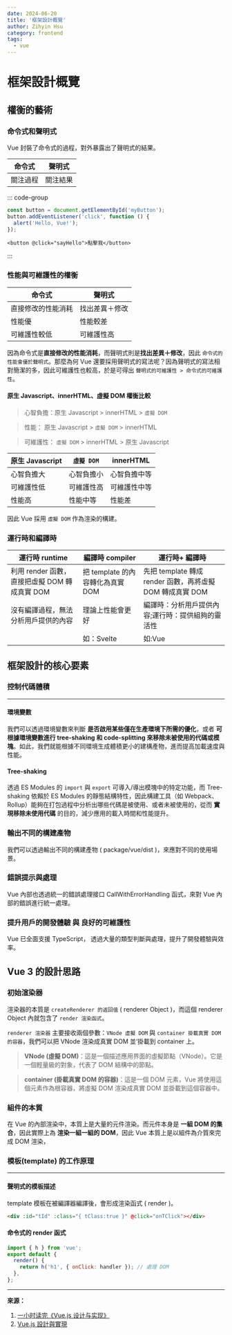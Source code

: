 ```yaml
---
date: 2024-06-20
title: '框架設計概覽'
author: Zihyin Hsu
category: frontend
tags:
  - vue
---
```


# 框架設計概覽

## 權衡的藝術

### 命令式和聲明式

Vue 封裝了命令式的過程，對外暴露出了聲明式的結果。

| 命令式   | 聲明式   |
| -------- | -------- |
| 關注過程 | 關注結果 |

::: code-group

```js [命令式]
const button = document.getElementById('myButton');
button.addEventListener('click', function () {
  alert('Hello, Vue!');
});
```

```vue [聲明式]
<button @click="sayHello">點擊我</button>
```

:::

### 性能與可維護性的權衡

| 命令式             | 聲明式         |
| ------------------ | -------------- |
| 直接修改的性能消耗 | 找出差異＋修改 |
| 性能優             | 性能較差       |
| 可維護性較低       | 可維護性高     |

因為命令式是**直接修改的性能消耗**，而聲明式則是**找出差異＋修改**，因此 `命令式的性能會優於聲明式`。那麼為何 Vue 還要採用聲明式的寫法呢？因為聲明式的寫法相對簡潔的多，因此可維護性也較高，於是可得出 `聲明式的可維護性 > 命令式的可維護性`。

#### 原生 Javascript、innerHTML、虛擬 DOM 權衡比較

> 心智負擔：原生 Javascript > innerHTML > `虛擬 DOM`

> 性能： 原生 Javascript > `虛擬 DOM` > innerHTML

> 可維護性： `虛擬 DOM` > innerHTML > 原生 Javascript

| 原生 Javascript | `虛擬 DOM` | innerHTML    |
| --------------- | ---------- | ------------ |
| 心智負擔大      | 心智負擔小 | 心智負擔中等 |
| 可維護性低      | 可維護性高 | 可維護性中等 |
| 性能高          | 性能中等   | 性能差       |

因此 Vue 採用 `虛擬 DOM` 作為渲染的構建。

### 運行時和編譯時

| 運行時 runtime                                | 編譯時 compiler                  | 運行時+ 編譯時                                            |
| --------------------------------------------- | -------------------------------- | --------------------------------------------------------- |
| 利用 render 函數，直接把虛擬 DOM 轉成真實 DOM | 把 template 的內容轉化為真實 DOM | 先把 template 轉成 render 函數，再將虛擬 DOM 轉成真實 DOM |
| 沒有編譯過程，無法分析用戶提供的內容          | 理論上性能會更好                 | 編譯時：分析用戶提供內容;運行時：提供組夠的靈活性         |
|                                               | 如：Svelte                       | 如:Vue                                                    |

## 框架設計的核心要素

### 控制代碼體積

---

#### 環境變數

我們可以透過環境變數來判斷 **是否啟用某些僅在生產環境下所需的優化**，或者 **可根據環境變數進行 tree-shaking 和 code-splitting 來移除未被使用的代碼或模塊**。如此，我們就能根據不同環境生成體積更小的建構產物，進而提高加載速度與性能。

#### Tree-shaking

透過 ES Modules 的 `import` 與 `export` 可導入/導出模塊中的特定功能，而 Tree-shaking 依賴於 ES Modules 的靜態結構特性，因此構建工具（如 Webpack、Rollup）能夠在打包過程中分析出哪些代碼是被使用、或者未被使用的，從而 **實現移除未使用代碼** 的目的，減少應用的載入時間和性能提升。

### 輸出不同的構建產物

我們可以透過輸出不同的構建產物 ( package/vue/dist )，來應對不同的使用場景。

### 錯誤提示與處理

Vue 內部也透過統一的錯誤處理接口 CallWithErrorHandling 函式，來對 Vue 內部的錯誤進行統一處理。

### 提升用戶的開發體驗 與 良好的可維護性

Vue 已全面支援 TypeScript， 透過大量的類型判斷與處理，提升了開發體驗與效率。

## Vue 3 的設計思路

### 初始渲染器

渲染器的本質是 `createRenderer 的返回值` ( renderer Object )，而這個 renderer Object 內就包含了 `render 渲染函式`。

`renderer 渲染器` 主要接收兩個參數：`VNode 虛擬 DOM` 與 `container 掛載真實 DOM 的容器`，我們可以把 VNode 渲染成真實 DOM 並‘掛載到 container 上。

> **VNode (虛擬 DOM)**：這是一個描述應用界面的虛擬節點（VNode）。它是一個輕量級的對象，代表了 DOM 結構中的節點。

> **container (掛載真實 DOM 的容器)**：這是一個 DOM 元素，Vue 將使用這個元素作為根容器，將虛擬 DOM 渲染成真實 DOM 並掛載到這個容器中。

### 組件的本質

在 Vue 的內部渲染中，本質上是大量的元件渲染。而元件本身是 **一組 DOM 的集合**，因此實際上為 **渲染一組一組的 DOM**，因此 Vue 本質上是以組件為介質來完成 DOM 渲染，

### 模板(template) 的工作原理

---

#### 聲明式的模板描述

template 模板在被編譯器編譯後，會形成渲染函式 ( render )。

```html
<div :id="tId" :class="{ tClass:true }" @click="onTClick"></div>
```

#### 命令式的 render 函式

```js
import { h } from 'vue';
export default {
  render() {
    return h('h1', { onClick: handler }); // 處理 DOM
  },
};
```

---

**來源：**

1. [一小时读完《Vue.js 设计与实现》](https://www.bilibili.com/video/BV1K24y1q7eJ/?spm_id_from=333.999.0.0&vd_source=bf9e31cbb04dcc9c09d7c5869df8ca09)
2. [Vue.js 設計與實現](https://www.tenlong.com.tw/products/9787115583864)
